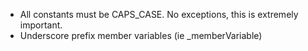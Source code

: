 - All constants must be CAPS_CASE.  No exceptions, this is extremely important.
- Underscore prefix member variables (ie _memberVariable)